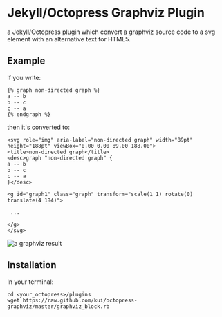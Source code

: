 Jekyll/Octopress Graphviz Plugin
=======================================================

a Jekyll/Octopress plugin which convert a graphviz source code to a svg element
with an alternative text for HTML5.

Example
--------------------------------------------

if you write: 

	{% graph non-directed graph %}
	a -- b
	b -- c
	c -- a
	{% endgraph %}

then it's converted to: 

	<svg role="img" aria-label="non-directed graph" width="89pt" height="188pt" viewBox="0.00 0.00 89.00 188.00">
	<title>non-directed graph</title>
	<desc>graph "non-directed graph" { 
	a -- b
	b -- c
	c -- a
	}</desc>
	 
	<g id="graph1" class="graph" transform="scale(1 1) rotate(0) translate(4 184)">
	 
	 ...
	
	</g>
	</svg>

![a graphviz result](http://25.media.tumblr.com/tumblr_m7p27myHck1qz64n4o1_250.png)

Installation
---------------------------

In your terminal:

	cd <your_octopress>/plugins
	wget https://raw.github.com/kui/octopress-graphviz/master/graphviz_block.rb
